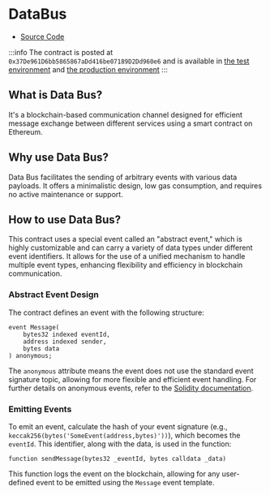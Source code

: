 # DataBus

- [Source Code](https://github.com/lidofinance/data-bus/blob/main/contracts/DataBus.sol)

:::info
The contract is posted at `0x37De961D6bb5865867aDd416be07189D2Dd960e6` and is available in [the test environment](/deployed-contracts/holesky#data-bus) and [the production environment](/deployed-contracts/#data-bus)
:::

## What is Data Bus?

It's a blockchain-based communication channel designed for efficient message exchange between different services using a smart contract on Ethereum.

## Why use Data Bus?

Data Bus facilitates the sending of arbitrary events with various data payloads. It offers a minimalistic design, low gas consumption, and requires no active maintenance or support.

## How to use Data Bus?

This contract uses a special event called an "abstract event," which is highly customizable and can carry a variety of data types under different event identifiers. It allows for the use of a unified mechanism to handle multiple event types, enhancing flexibility and efficiency in blockchain communication.

### Abstract Event Design

The contract defines an event with the following structure:

```solidity
event Message(
    bytes32 indexed eventId,
    address indexed sender,
    bytes data
) anonymous;
```

The `anonymous` attribute means the event does not use the standard event signature topic, allowing for more flexible and efficient event handling. For further details on anonymous events, refer to the [Solidity documentation](https://docs.soliditylang.org/en/latest/abi-spec.html#events).

### Emitting Events

To emit an event, calculate the hash of your event signature (e.g., `keccak256(bytes('SomeEvent(address,bytes)'))`), which becomes the `eventId`. This identifier, along with the data, is used in the function:

```solidity
function sendMessage(bytes32 _eventId, bytes calldata _data)
```

This function logs the event on the blockchain, allowing for any user-defined event to be emitted using the `Message` event template.
